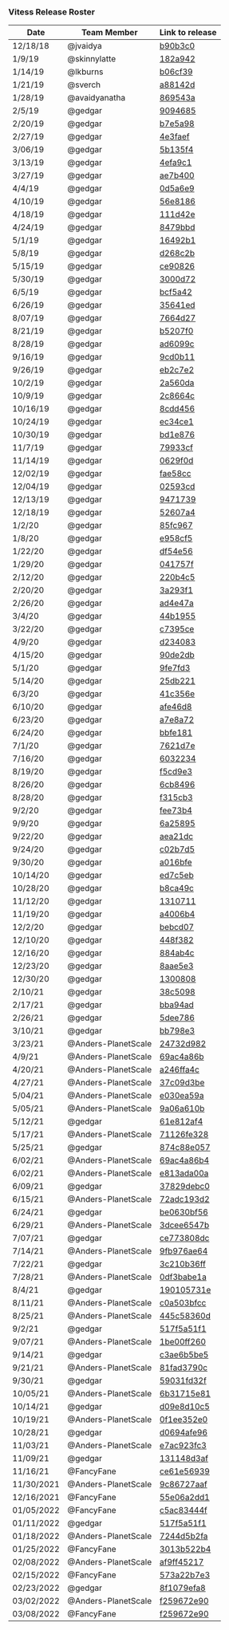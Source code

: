 ### Vitess Release Roster
| Date     | Team Member   | Link to release	|
| -------- | ------------- | --------------------- |
| 12/18/18 | @jvaidya      | [b90b3c0](https://github.com/planetscale/vitess-releases/releases/tag/b90b3c0) |
| 1/9/19   | @skinnylatte  | [182a942](https://github.com/planetscale/vitess-releases/releases/tag/182a942) |
| 1/14/19  | @lkburns 	   | [b06cf39](https://github.com/planetscale/vitess-releases/releases/tag/b06cf39) |
| 1/21/19  | @sverch       | [a88142d](https://github.com/planetscale/vitess-releases/releases/tag/a88142d) |
| 1/28/19  | @avaidyanatha | [869543a](https://github.com/planetscale/vitess-releases/releases/tag/869543a) |
| 2/5/19   | @gedgar       | [9094685](https://github.com/planetscale/vitess-releases/releases/tag/9094685) |
| 2/20/19  | @gedgar       | [b7e5a98](https://github.com/planetscale/vitess-releases/releases/tag/b7e5a98) |
| 2/27/19  | @gedgar       | [4e3faef](https://github.com/planetscale/vitess-releases/releases/tag/4e3faef) |
| 3/06/19  | @gedgar       | [5b135f4](https://github.com/planetscale/vitess-releases/releases/tag/5b135f4) |
| 3/13/19  | @gedgar       | [4efa9c1](https://github.com/planetscale/vitess-releases/releases/tag/4efa9c1) |
| 3/27/19  | @gedgar       | [ae7b400](https://github.com/planetscale/vitess-releases/releases/tag/ae7b400) |
| 4/4/19   | @gedgar       | [0d5a6e9](https://github.com/planetscale/vitess-releases/releases/tag/0d5a6e9) |
| 4/10/19  | @gedgar       | [56e8186](https://github.com/planetscale/vitess-releases/releases/tag/56e8186) |
| 4/18/19  | @gedgar       | [111d42e](https://github.com/planetscale/vitess-releases/releases/tag/111d42e) |
| 4/24/19  | @gedgar       | [8479bbd](https://github.com/planetscale/vitess-releases/releases/tag/8479bbd) |
| 5/1/19   | @gedgar       | [16492b1](https://github.com/planetscale/vitess-releases/releases/tag/16492b1) |
| 5/8/19   | @gedgar       | [d268c2b](https://github.com/planetscale/vitess-releases/releases/tag/d268c2b) |
| 5/15/19  | @gedgar       | [ce90826](https://github.com/planetscale/vitess-releases/releases/tag/ce90826) | 
| 5/30/19  | @gedgar       | [3000d72](https://github.com/planetscale/vitess-releases/releases/tag/3000d72) |
| 6/5/19   | @gedgar       | [bcf5a42](https://github.com/planetscale/vitess-releases/releases/tag/bcf5a42) |
| 6/26/19  | @gedgar       | [35641ed](https://github.com/planetscale/vitess-releases/releases/tag/35641ed) |
| 8/07/19  | @gedgar       | [7664d27](https://github.com/planetscale/vitess-releases/releases/tag/7664d27) |
| 8/21/19  | @gedgar       | [b5207f0](https://github.com/planetscale/vitess-releases/releases/tag/b5207f0) | 
| 8/28/19  | @gedgar       | [ad6099c](https://github.com/planetscale/vitess-releases/releases/tag/ad6099c) |
| 9/16/19  | @gedgar       | [9cd0b11](https://github.com/planetscale/vitess-releases/releases/tag/9cd0b11) |
| 9/26/19  | @gedgar       | [eb2c7e2](https://github.com/planetscale/vitess-releases/releases/tag/eb2c7e2) |
| 10/2/19  | @gedgar       | [2a560da](https://github.com/planetscale/vitess-releases/releases/tag/2a560da) |
| 10/9/19  | @gedgar       | [2c8664c](https://github.com/planetscale/vitess-releases/releases/tag/2c8664c) |
| 10/16/19 | @gedgar       | [8cdd456](https://github.com/planetscale/vitess-releases/releases/tag/8cdd456) | 
| 10/24/19 | @gedgar       | [ec34ce1](https://github.com/planetscale/vitess-releases/releases/tag/ec34ce1) | 
| 10/30/19 | @gedgar       | [bd1e876](https://github.com/planetscale/vitess-releases/releases/tag/bd1e876) |
| 11/7/19  | @gedgar       | [79933cf](https://github.com/planetscale/vitess-releases/releases/tag/79933cf) |
| 11/14/19 | @gedgar       | [0629f0d](https://github.com/planetscale/vitess-releases/releases/tag/0629f0d) |
| 12/02/19 | @gedgar       | [fae58cc](https://github.com/planetscale/vitess-releases/releases/tag/fae58cc) |
| 12/04/19 | @gedgar       | [02593cd](https://github.com/planetscale/vitess-releases/releases/tag/02593cd) |
| 12/13/19 | @gedgar       | [9471739](https://github.com/planetscale/vitess-releases/releases/tag/9471739) |
| 12/18/19 | @gedgar       | [52607a4](https://github.com/planetscale/vitess-releases/releases/tag/52607a4) |
| 1/2/20   | @gedgar       | [85fc967](https://github.com/planetscale/vitess-releases/releases/tag/85fc967) |
| 1/8/20   | @gedgar       | [e958cf5](https://github.com/planetscale/vitess-releases/releases/tag/e958cf5) |
| 1/22/20  | @gedgar       | [df54e56](https://github.com/planetscale/vitess-releases/releases/tag/df54e56) |
| 1/29/20  | @gedgar       | [041757f](https://github.com/planetscale/vitess-releases/releases/tag/041757f) |
| 2/12/20  | @gedgar       | [220b4c5](https://github.com/planetscale/vitess-releases/releases/tag/220b4c5) |
| 2/20/20  | @gedgar       | [3a293f1](https://github.com/planetscale/vitess-releases/releases/tag/3a293f1) |
| 2/26/20  | @gedgar       | [ad4e47a](https://github.com/planetscale/vitess-releases/releases/tag/ad4e47a) |
| 3/4/20   | @gedgar       | [44b1955](https://github.com/planetscale/vitess-releases/releases/tag/44b1955) |
| 3/22/20  | @gedgar       | [c7395ce](https://github.com/planetscale/vitess-releases/releases/tag/c7395ce) |
| 4/9/20   | @gedgar       | [d234083](https://github.com/planetscale/vitess-releases/releases/tag/d234083) |
| 4/15/20  | @gedgar       | [90de2db](https://github.com/planetscale/vitess-releases/releases/tag/90de2db) |
| 5/1/20   | @gedgar       | [9fe7fd3](https://github.com/planetscale/vitess-releases/releases/tag/9fe7fd3) |
| 5/14/20  | @gedgar       | [25db221](https://github.com/planetscale/vitess-releases/releases/tag/25db221) |
| 6/3/20   | @gedgar       | [41c356e](https://github.com/planetscale/vitess-releases/releases/tag/41c356e) |
| 6/10/20  | @gedgar       | [afe46d8](https://github.com/planetscale/vitess-releases/releases/tag/afe46d8) |
| 6/23/20  | @gedgar       | [a7e8a72](https://github.com/planetscale/vitess-releases/releases/tag/a7e8a72) |
| 6/24/20  | @gedgar       | [bbfe181](https://github.com/planetscale/vitess-releases/releases/tag/bbfe181) |
| 7/1/20   | @gedgar       | [7621d7e](https://github.com/planetscale/vitess-releases/releases/tag/7621d7e) |
| 7/16/20  | @gedgar       | [6032234](https://github.com/planetscale/vitess-releases/releases/tag/6032234) |
| 8/19/20  | @gedgar       | [f5cd9e3](https://github.com/planetscale/vitess-releases/releases/tag/f5cd9e3) |
| 8/26/20  | @gedgar       | [6cb8496](https://github.com/planetscale/vitess-releases/releases/tag/6cb8496) |
| 8/28/20  | @gedgar       | [f315cb3](https://github.com/planetscale/vitess-releases/releases/tag/f315cb3) |
| 9/2/20   | @gedgar       | [fee73b4](https://github.com/planetscale/vitess-releases/releases/tag/fee73b4) |
| 9/9/20   | @gedgar       | [6a25895](https://github.com/planetscale/vitess-releases/releases/tag/6a25895) |
| 9/22/20  | @gedgar       | [aea21dc](https://github.com/planetscale/vitess-releases/releases/tag/aea21dc) |
| 9/24/20  | @gedgar       | [c02b7d5](https://github.com/planetscale/vitess-releases/releases/tag/c02b7d5) |
| 9/30/20  | @gedgar       | [a016bfe](https://github.com/planetscale/vitess-releases/releases/tag/a016bfe) |
| 10/14/20 | @gedgar       | [ed7c5eb](https://github.com/planetscale/vitess-releases/releases/tag/ed7c5eb) |
| 10/28/20 | @gedgar       | [b8ca49c](https://github.com/planetscale/vitess-releases/releases/tag/b8ca49c) |
| 11/12/20 | @gedgar       | [1310711](https://github.com/planetscale/vitess-releases/releases/tag/1310711) |
| 11/19/20 | @gedgar       | [a4006b4](https://github.com/planetscale/vitess-releases/releases/tag/a4006b4) |
| 12/2/20  | @gedgar       | [bebcd07](https://github.com/planetscale/vitess-releases/releases/tag/bebcd07) |
| 12/10/20 | @gedgar       | [448f382](https://github.com/planetscale/vitess-releases/releases/tag/448f382) |
| 12/16/20 | @gedgar       | [884ab4c](https://github.com/planetscale/vitess-releases/releases/tag/884ab4c) |
| 12/23/20 | @gedgar       | [8aae5e3](https://github.com/planetscale/vitess-releases/releases/tag/8aae5e3) |
| 12/30/20 | @gedgar       | [1300808](https://github.com/planetscale/vitess-releases/releases/tag/1300808) |
| 2/10/21  | @gedgar       | [38c5098](https://github.com/planetscale/vitess-releases/releases/tag/38c5098) |
| 2/17/21  | @gedgar       | [bba94ad](https://github.com/planetscale/vitess-releases/releases/tag/bba94ad) |
| 2/26/21  | @gedgar       | [5dee786](https://github.com/planetscale/vitess-releases/releases/tag/5dee786) |
| 3/10/21  | @gedgar       | [bb798e3](https://github.com/planetscale/vitess-releases/releases/tag/bb798e3) |
| 3/23/21  | @Anders-PlanetScale       | [24732d982](https://github.com/planetscale/vitess-releases/releases/tag/24732d982) |
| 4/9/21  | @Anders-PlanetScale       | [69ac4a86b](https://github.com/planetscale/vitess-releases/releases/tag/69ac4a86b) |
| 4/20/21  | @Anders-PlanetScale       | [a246ffa4c](https://github.com/planetscale/vitess-releases/releases/tag/a246ffa4c) |
| 4/27/21  | @Anders-PlanetScale       | [37c09d3be](https://github.com/planetscale/vitess-releases/releases/tag/37c09d3be) |
| 5/04/21  | @Anders-PlanetScale       | [e030ea59a](https://github.com/planetscale/vitess-releases/releases/tag/e030ea59a) |
| 5/05/21  | @Anders-PlanetScale       | [9a06a610b](https://github.com/planetscale/vitess-releases/releases/tag/9a06a610b) |
| 5/12/21  | @gedgar | [61e812af4](https://github.com/planetscale/vitess-releases/releases/tag/61e812af4) |
| 5/17/21  | @Anders-PlanetScale       | [71126fe328](https://github.com/planetscale/vitess-releases/releases/tag/71126fe328) |
| 5/25/21  | @gedgar       | [874c88e057](https://github.com/planetscale/vitess-releases/releases/tag/874c88e057) |
| 6/02/21  | @Anders-PlanetScale       | [69ac4a86b4](https://github.com/planetscale/vitess-releases/releases/tag/69ac4a86b4) |
| 6/02/21  | @Anders-PlanetScale       | [e813ada00a](https://github.com/planetscale/vitess-releases/releases/tag/e813ada00a) |
| 6/09/21  | @gedgar       | [37829debc0](https://github.com/planetscale/vitess-releases/releases/tag/37829debc0) |
| 6/15/21  | @Anders-PlanetScale       | [72adc193d2](https://github.com/planetscale/vitess-releases/releases/tag/72adc193d2) |
| 6/24/21  | @gedgar       | [be0630bf56](https://github.com/planetscale/vitess-releases/releases/tag/be0630bf56) |
| 6/29/21  | @Anders-PlanetScale       | [3dcee6547b](https://github.com/planetscale/vitess-releases/releases/tag/3dcee6547b) |
| 7/07/21  | @gedgar       | [ce773808dc](https://github.com/planetscale/vitess-releases/releases/tag/ce773808dc) |
| 7/14/21  | @Anders-PlanetScale       | [9fb976ae64](https://github.com/planetscale/vitess-releases/releases/tag/9fb976ae64) |
| 7/22/21  | @gedgar       | [3c210b36ff](https://github.com/planetscale/vitess-releases/releases/tag/3c210b36ff) |
| 7/28/21  | @Anders-PlanetScale       | [0df3babe1a](https://github.com/planetscale/vitess-releases/releases/tag/0df3babe1a) |
| 8/4/21  | @gedgar       | [190105731e](https://github.com/planetscale/vitess-releases/releases/tag/190105731e) |
| 8/11/21  | @Anders-PlanetScale       | [c0a503bfcc](https://github.com/planetscale/vitess-releases/releases/tag/c0a503bfcc) |
| 8/25/21  | @Anders-PlanetScale       | [445c58360d](https://github.com/planetscale/vitess-releases/releases/tag/445c58360d) |
| 9/2/21  | @gedgar       | [517f5a51f1](https://github.com/planetscale/vitess-releases/releases/tag/517f5a51f1) |
| 9/07/21  | @Anders-PlanetScale       | [1be00ff260](https://github.com/planetscale/vitess-releases/releases/tag/1be00ff260) |
| 9/14/21  | @gedgar       | [c3ae6b5be5](https://github.com/planetscale/vitess-releases/releases/tag/c3ae6b5be5) |
| 9/21/21  | @Anders-PlanetScale       | [81fad3790c](https://github.com/planetscale/vitess-releases/releases/tag/81fad3790c) |
| 9/30/21  | @gedgar       | [59031fd32f](https://github.com/planetscale/vitess-releases/releases/tag/59031fd32f) |
| 10/05/21  | @Anders-PlanetScale       | [6b31715e81](https://github.com/planetscale/vitess-releases/releases/tag/6b31715e81) |
| 10/14/21  | @gedgar       | [d09e8d10c5](https://github.com/planetscale/vitess-releases/releases/tag/d09e8d10c5) |
| 10/19/21  | @Anders-PlanetScale       | [0f1ee352e0](https://github.com/planetscale/vitess-releases/releases/tag/0f1ee352e0) |
| 10/28/21  | @gedgar       | [d0694afe96](https://github.com/planetscale/vitess-releases/releases/tag/d0694afe96) |
| 11/03/21  | @Anders-PlanetScale       | [e7ac923fc3](https://github.com/planetscale/vitess-releases/releases/tag/e7ac923fc3) |
| 11/09/21  | @gedgar       | [131148d3af](https://github.com/planetscale/vitess-releases/releases/tag/131148d3af) |
| 11/16/21  | @FancyFane       | [ce61e56939](https://github.com/planetscale/vitess-releases/releases/tag/ce61e56939) |
| 11/30/2021 | @Anders-PlanetScale | [9c86727aaf](https://github.com/planetscale/vitess-releases/releases/tag/9c86727aaf) |
| 12/16/2021 | @FancyFane | [55e06a2dd1](https://github.com/planetscale/vitess-releases/releases/tag/55e06a2dd1) |
| 01/05/2022 | @FancyFane | [c5ac83444f](https://github.com/planetscale/vitess-releases/releases/tag/c5ac83444f) |
| 01/11/2022 | @gedgar | [517f5a51f1](https://github.com/planetscale/vitess-releases/releases/tag/517f5a51f1) |
| 01/18/2022 | @Anders-PlanetScale | [7244d5b2fa](https://github.com/planetscale/vitess-releases/releases/tag/7244d5b2fa) |
| 01/25/2022 | @FancyFane | [3013b522b4](https://github.com/planetscale/vitess-releases/releases/tag/3013b522b4) |
| 02/08/2022 | @Anders-PlanetScale | [af9ff45217](https://github.com/planetscale/vitess-releases/releases/tag/af9ff45217) |
| 02/15/2022 | @FancyFane | [573a22b7e3](https://github.com/planetscale/vitess-releases/releases/tag/573a22b7e3) |
| 02/23/2022 | @gedgar | [8f1079efa8](https://github.com/planetscale/vitess-releases/releases/tag/8f1079efa8) |
| 03/02/2022 | @Anders-PlanetScale | [f259672e90](https://github.com/planetscale/vitess-releases/releases/tag/f259672e90) |
| 03/08/2022 | @FancyFane | [f259672e90](https://github.com/planetscale/vitess-releases/releases/tag/f259672e90) |
